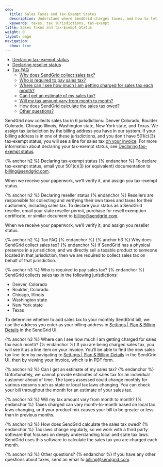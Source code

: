 ```yaml
---
seo:
  title: Sales Taxes and Tax-Exempt Status
  description: Understand where SendGrid charges taxes, and how to let us know if you have tax-exempt status.
  keywords: taxes, tax jurisdictions, tax-exempt
title: Sales Taxes and Tax-Exempt Status
weight: 0
layout: page
navigation:
  show: true
---
```


- [Declaring tax-exempt status](#-Declaring-tax-exempt-status)
- [Declaring reseller status](#-Declaring-reseller-status)
- [Tax FAQ](#-Tax-FAQ)
    - [Why does SendGrid collect sales tax?](#-Why-does-SendGrid-collect-sales-tax)
    - [Who is required to pay sales tax?](#-Who-is-required-to-pay-sales-tax)
    - [Where can I see how much I am getting charged for sales tax each month?](#-Where-can-I-see-how-much-I-am-getting-charged-for-sales-tax-each-month)
    - [Can I get an estimate of my sales tax?](#-Can-I-get-an-estimate-of-my-sales-tax)
    - [Will my tax amount vary from month to month?](#-Will-my-tax-amount-vary-from-month-to-month)
    - [How does SendGrid calculate the sales tax owed?](#-How-does-SendGrid-calculate-the-sales-tax-owed)
    - [Other questions?](#-Other-questions)

SendGrid now collects sales tax in 6 jurisdictions: Denver Colorado, Boulder Colorado, Chicago Illinois, Washington state, New York state, and Texas. We assign tax jurisdiction by the billing address you have in our system. If your billing address is in one of these jurisdictions, and you don't have 501(c)(3) tax-exempt status, you will see a line for sales tax [on your invoice]({{root_url}}/help-support/account-and-settings/reading-your-invoice.html). For more information about declaring your tax-exempt status, see [Declaring tax-exempt status](#-Declaring-tax-exempt-status).

{% anchor h2 %}	Declaring tax-exempt status
{% endanchor %}	
To declare tax-exempt status, email your 501(c)(3) (or equivalent) documentation to billing@sendgrid.com.

When we receive your paperwork, we'll verify it, and assign you tax-exempt status.

{% anchor h2 %}	Declaring reseller status
{% endanchor %}	
Resellers are responsible for collecting and verifying their own taxes and taxes for their customers, including sales tax. To declare your status as a SendGrid reseller, email your state reseller permit, purchase for resell exemption certificate, or similar document to billing@sendgrid.com.

When we receive your paperwork, we'll verify it, and assign you reseller status.

{% anchor h2 %}	Tax FAQ
{% endanchor %}	
{% anchor h3 %}	Why does SendGrid collect sales tax?
{% endanchor %}	
If SendGrid has a physical presence in a jurisdiction, and we directly sell a taxable product to someone located in that jurisdiction, then we are required to collect sales tax on behalf of that jurisdiction.

{% anchor h3 %}	Who is required to pay sales tax?
{% endanchor %}	
SendGrid collects sales tax in the following jurisdictions:

- Denver, Colorado
- Boulder, Colorado
- Chicago, Illinois
- Washington state
- New York state
- Texas

To determine whether to add sales tax to your monthly SendGrid bill, we use the address you enter as your billing address in [Settings | Plan & Billing Details](https://app.sendgrid.com/settings/billing) in the SendGrid UI.

{% anchor h3 %}	Where can I see how much I am getting charged for sales tax each month?
{% endanchor %}	
If you are being charged sales tax, you will see it as a line item on your invoice. You’ll be able to find the new sales tax line item by navigating to [Settings | Plan & Billing Details](https://app.sendgrid.com/settings/billing) in the SendGrid UI, then by viewing your invoice, which is in PDF form.

{% anchor h3 %}	Can I get an estimate of my sales tax?
{% endanchor %}	
Unfortunately, we cannot provide estimates of sales tax for an individual customer ahead of time. The taxes assessed could change monthly for various reasons such as state or local tax laws changing. You can check your bill throughout the month for an estimate of your sales tax.

{% anchor h3 %}	Will my tax amount vary from month to month?
{% endanchor %}	
Taxes charged can vary month-to-month based on local tax laws changing, or if your product mix causes your bill to be greater or less than in previous months.

{% anchor h3 %}	How does SendGrid calculate the sales tax owed?
{% endanchor %}	
Tax laws change regularly, so we work with a third party software that focuses on deeply understanding local and state tax laws. SendGrid uses this software to calculate the sales tax you are charged each month.

{% anchor h3 %}	Other questions?
{% endanchor %}	
If you have any other questions about taxes, send an email to billing@sendgrid.com.
